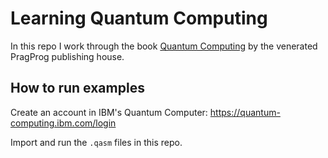 # Learning Quantum Computing

In this repo I work through the book [Quantum Computing](https://pragprog.com/titles/nmquantum/) by the venerated PragProg publishing house.

## How to run examples

Create an account in IBM's Quantum Computer: https://quantum-computing.ibm.com/login

Import and run the `.qasm` files in this repo.
